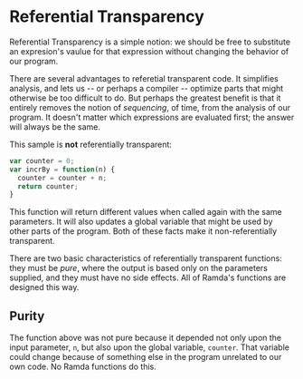 Referential Transparency
========================

Referential Transparency is a simple notion: we should be free to
substitute an expresion's vaulue for that expression without changing
the behavior of our program.

There are several advantages to referetial transparent code.  It
simplifies analysis, and lets us -- or perhaps a compiler -- optimize
parts that might otherwise be too difficult to do.  But perhaps the
greatest benefit is that it entirely removes the notion of _sequencing_,
of time, from the analysis of our program.  It doesn't matter which
expressions are evaluated first; the answer will always be the same.

This sample is **not** referentially transparent:

```js
var counter = 0;
var incrBy = function(n) {
  counter = counter + n;
  return counter;
}
```

This function will return different values when called again with the
same parameters.  It will also updates a global variable that might
be used by other parts of the program.  Both of these facts make it
non-referentially transparent.

There are two basic characteristics of referentially transparent
functions:  they must be _pure_, where the output is based only on the
parameters supplied, and they must have no side effects.  All of Ramda's
functions are designed this way.


Purity
------

The function above was not pure because it depended not only upon the
input parameter, `n`, but also upon the global variable, `counter`.  That
variable could change because of something else in the program unrelated
to our own code.  No Ramda functions do this.



